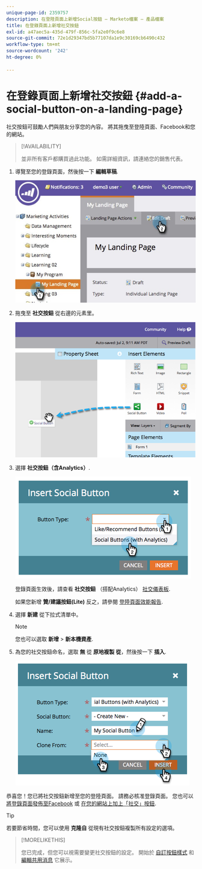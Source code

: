 ```yaml
---
unique-page-id: 2359757
description: 在登陸頁面上新增Social按鈕 — Marketo檔案 — 產品檔案
title: 在登錄頁面上新增社交按鈕
exl-id: a47aec5a-435d-479f-856c-5fa2e0f9c6e8
source-git-commit: 72e1d29347bd5b77107da1e9c30169cb6490c432
workflow-type: tm+mt
source-wordcount: '242'
ht-degree: 0%

---
```


# 在登錄頁面上新增社交按鈕 {#add-a-social-button-on-a-landing-page}

社交按鈕可鼓勵人們與朋友分享您的內容。 將其拖曳至登陸頁面、Facebook和您的網站。

>[!AVAILABILITY]
>
>並非所有客戶都購買過此功能。 如需詳細資訊，請連絡您的銷售代表。

1. 導覽至您的登錄頁面，然後按一下 **編輯草稿**.

   ![](assets/landingpageeditdraft.jpg)

1. 拖曳至 **社交按鈕** 從右邊的元素里。

   ![](assets/image2014-9-17-10-3a35-3a6.png)

1. 選擇 **社交按鈕（含Analytics）**.

   ![](assets/image2014-9-17-10-3a35-3a13.png)

   登錄頁面生效後，請查看 **社交按鈕** （搭配Analytics） [社交儀表板](/help/marketo/product-docs/demand-generation/social/social-functions/view-social-performance.md).

   如果您新增 **贊/建議按鈕(Lite)** 反之，請參閱 [登陸頁面效能報告](/help/marketo/product-docs/demand-generation/landing-pages/understanding-landing-pages/landing-page-performance-report.md).

1. 選擇 **新建** 從下拉式清單中。

   >[!NOTE]
   >
   >您也可以選取 **新增** > **新本機資產**.

1. 為您的社交按鈕命名，選取 **無** 從 **原地複製** **從**，然後按一下 **插入**.

   ![](assets/image2014-9-17-10-3a35-3a26.png)

恭喜您！您已將社交按鈕新增至您的登陸頁面。 請務必核准登錄頁面。 您也可以 [將登錄頁面發佈至Facebook](/help/marketo/product-docs/demand-generation/facebook/publish-landing-pages-to-facebook.md) 或 [在您的網站上加上「社交」按鈕](/help/marketo/product-docs/demand-generation/social/social-functions/deploy-social-on-your-website.md).

>[!TIP]
>
>若要節省時間，您可以使用 **克隆自** 從現有社交按鈕複製所有設定的選項。

>[!MORELIKETHIS]
>
>您已完成，但您可以視需要變更社交按鈕的設定。 開始於 [自訂按鈕樣式](/help/marketo/product-docs/demand-generation/social/configuring-social-actions/customize-social-app-button.md) 和 [編輯共用消息](/help/marketo/product-docs/demand-generation/social/configuring-social-actions/configure-social-sign-up-share-flow.md) 它展示。
